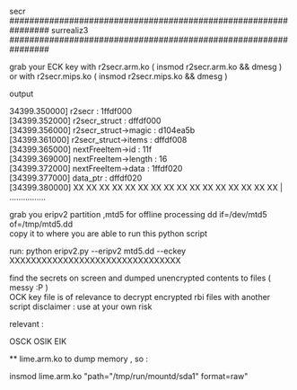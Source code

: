  secr   
################################################################ 
 surrealiz3   
################################################################ 
  
  grab your ECK key with r2secr.arm.ko ( insmod r2secr.arm.ko && dmesg )  
  or with r2secr.mips.ko ( insmod r2secr.mips.ko && dmesg  )   
 
 output 

 34399.350000] r2secr : 1ffdf000   
 [34399.352000] r2secr_struct : dffdf000   
 [34399.356000] r2secr_struct->magic : d104ea5b   
 [34399.361000] r2secr_struct->items : dffdf008   
 [34399.365000] nextFreeItem->id : 11f   
 [34399.369000] nextFreeItem->length : 16   
 [34399.372000] nextFreeItem->data : 1ffdf020   
 [34399.377000] data_ptr : dffdf020   
 [34399.380000] XX XX XX XX XX XX XX XX  XX XX XX XX XX XX XX XX  |  ................   

 grab you eripv2 partition ,mtd5 for offline processing dd if=/dev/mtd5 of=/tmp/mtd5.dd   
 copy it to where you are able to run this python script 

 run: python eripv2.py --eripv2 mtd5.dd --eckey XXXXXXXXXXXXXXXXXXXXXXXXXXXXXXXX

 find the secrets on screen and dumped unencrypted contents to files ( messy :P )  
 OCK key file is of relevance to decrypt encrypted rbi files with another script 
 disclaimer : use at your own risk 

 relevant : 

 OSCK 
 OSIK 
 EIK 

 ** lime.arm.ko to dump memory , so :  
 
 insmod lime.arm.ko "path="/tmp/run/mountd/sda1" format=raw"


